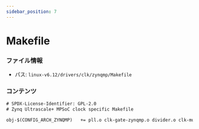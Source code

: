 ```yaml
---
sidebar_position: 7
---
```

# Makefile

### ファイル情報

- パス: `linux-v6.12/drivers/clk/zynqmp/Makefile`

### コンテンツ

```txt
# SPDX-License-Identifier: GPL-2.0
# Zynq Ultrascale+ MPSoC clock specific Makefile

obj-$(CONFIG_ARCH_ZYNQMP)	+= pll.o clk-gate-zynqmp.o divider.o clk-mux-zynqmp.o clkc.o

```
